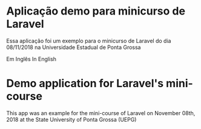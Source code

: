 # Aplicação demo para minicurso de Laravel
Essa aplicação foi um exemplo para o minicurso de Laravel do dia 08/11/2018 na Universidade Estadual de Ponta Grossa

Em Inglês
In English

# Demo application for Laravel's mini-course
This app was an example for the mini-course of Laravel on November 08th, 2018 at the State University of Ponta Grossa (UEPG)
